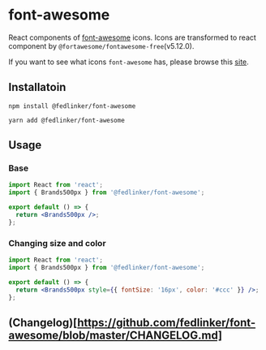 # font-awesome

React components of [font-awesome](https://fontawesome.com/) icons. Icons are transformed to react component by `@fortawesome/fontawesome-free`(v5.12.0).

If you want to see what icons `font-awesome` has, please browse this [site](https://fontawesome.com/icons).

## Installatoin

```
npm install @fedlinker/font-awesome

yarn add @fedlinker/font-awesome
```

## Usage

### Base

```jsx
import React from 'react';
import { Brands500px } from '@fedlinker/font-awesome';

export default () => {
  return <Brands500px />;
};
```

### Changing size and color

```jsx
import React from 'react';
import { Brands500px } from '@fedlinker/font-awesome';

export default () => {
  return <Brands500px style={{ fontSize: '16px', color: '#ccc' }} />;
};
```

## (Changelog)[https://github.com/fedlinker/font-awesome/blob/master/CHANGELOG.md]
